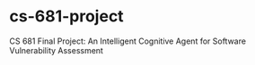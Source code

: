 # cs-681-project
CS 681 Final Project: An Intelligent Cognitive Agent for Software Vulnerability Assessment
